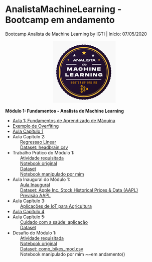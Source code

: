 # AnalistaMachineLearning - Bootcamp em andamento
Bootcamp Analista de Machine Learning by IGTI | Início: 07/05/2020

<p align="center">
  <img src="https://raw.githubusercontent.com/nicolegold/AnalistaMachineLearning/master/LogoBML.png" >
</p>

**Módulo 1: Fundamentos - Analista de Machine Learning**
* [Aula 1: Fundamentos de Aprendizado de Máquina](https://github.com/nicolegold/AnalistaMachineLearning/blob/master/aula_1_FAM.ipynb)
* [Exemplo de Overfiting](https://github.com/nicolegold/AnalistaMachineLearning/blob/master/overfiting.ipynb)
* [Aula Capítulo 1](https://github.com/nicolegold/AnalistaMachineLearning/blob/master/cap1fam.ipynb)
* Aula Capítulo 2:<ol>[Regressao Linear](https://github.com/nicolegold/AnalistaMachineLearning/blob/master/regressao_linear.ipynb)</ol><ol>[Dataset: headbrain.csv](https://github.com/nicolegold/AnalistaMachineLearning/blob/master/headbrain.csv)</ol>
* Trabalho Prático do Módulo 1:<ol>[Atividade requisitada](https://github.com/nicolegold/AnalistaMachineLearning/blob/master/Trabalho%20Pr%C3%A1tico%20-%20M%C3%B3dulo%201%20-%20Bootcamp%20Analista%20de%20Machine%20Learning.pdf)</ol><ol>[Notebook original](https://github.com/nicolegold/AnalistaMachineLearning/blob/master/trabalho_pratico_FAM.ipynb)</ol><ol>[Dataset](https://github.com/nicolegold/AnalistaMachineLearning/blob/master/data.csv)</ol><ol>[Notebook manipulado por mim](https://github.com/nicolegold/AnalistaMachineLearning/blob/master/trabalho_pratico_FAM.ipynb)</ol>
* Aula Inaugural do Módulo 1:<ol>[Aula Inaugural](https://github.com/nicolegold/AnalistaMachineLearning/blob/master/aula_inaugural.ipynb)</ol><ol>[Dataset: Apple Inc. Stock Historical Prices & Data (AAPL)](https://github.com/nicolegold/AnalistaMachineLearning/blob/master/AAPL.csv)</ol><ol>[Previsão AAPL](https://github.com/nicolegold/AnalistaMachineLearning/blob/master/AAPL_previsao.csv)</ol>
* Aula Capítulo 3:<ol>[Aplicações de IoT para Agricultura](https://github.com/nicolegold/AnalistaMachineLearning/blob/master/agricultura.py)</ol>
* [Aula Capítulo 4](https://github.com/nicolegold/AnalistaMachineLearning/blob/master/cap4FAM.ipynb)
* Aula Capítulo 5:<ol>[Cuidado com a saúde: aplicação](https://github.com/nicolegold/AnalistaMachineLearning/blob/master/cuidadoComsaude.ipynb)</ol><ol>[Dataset](https://github.com/nicolegold/AnalistaMachineLearning/blob/master/data_cap5.csv)</ol>
* Desafio do Módulo 1:<ol>[Atividade requisitada](https://github.com/nicolegold/AnalistaMachineLearning/blob/master/DesafioModulo1.ipynb)</ol><ol>[Notebook original](https://github.com/nicolegold/AnalistaMachineLearning/blob/master/trabalho_pratico_FAM.ipynb)</ol><ol>[Dataset: comp_bikes_mod.csv](https://github.com/nicolegold/AnalistaMachineLearning/blob/master/comp_bikes_mod.csv)</ol><ol>Notebook manipulado por mim ~~em andamento()</ol>

